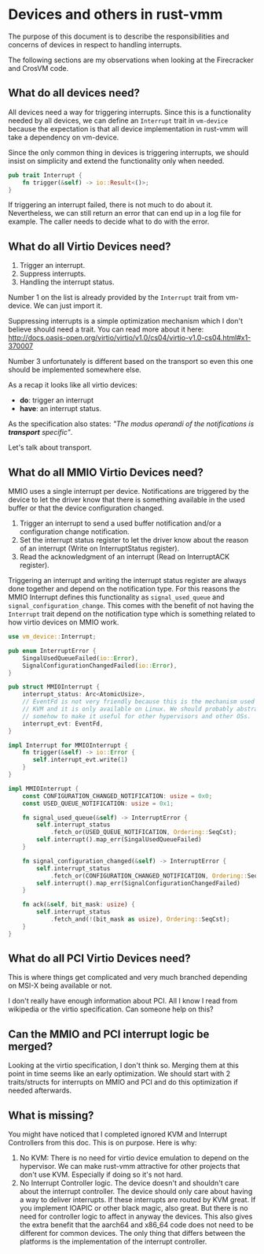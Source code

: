 # Devices and others in rust-vmm

The purpose of this document is to describe the responsibilities and concerns
of devices in respect to handling interrupts.

The following sections are my observations when looking at the Firecracker
and CrosVM code.

## What do all devices need?

All devices need a way for triggering interrupts. Since this is a functionality
needed by all devices, we can define an `Interrupt` trait in `vm-device`
because the expectation is that all device implementation in rust-vmm will
take a dependency on vm-device.

Since the only common thing in devices is triggering interrupts, we should
insist on simplicity and extend the functionality only when needed.

```rust
pub trait Interrupt {
    fn trigger(&self) -> io::Result<()>;
}
```

If triggering an interrupt failed, there is not much to do about it.
Nevertheless, we can still return an error that can end up in a log file for
example. The caller needs to decide what to do with the error.

## What do all Virtio Devices need?

1. Trigger an interrupt.
2. Suppress interrupts.
3. Handling the interrupt status.

Number 1 on the list is already provided by the `Interrupt` trait from
vm-device. We can just import it.

Suppressing interrupts is a simple optimization mechanism which I don't believe
should need a trait. You can read more about it here:
http://docs.oasis-open.org/virtio/virtio/v1.0/cs04/virtio-v1.0-cs04.html#x1-370007

Number 3 unfortunately is different based on the transport so even this one
should be implemented somewhere else.

As a recap it looks like all virtio devices:
 - **do**: trigger an interrupt
 - **have**: an interrupt status.
 
As the specification also states: _"The modus operandi of the notifications
is **transport** specific"_.

Let's talk about transport.

## What do all MMIO Virtio Devices need?

MMIO uses a single interrupt per device. Notifications are triggered by the
device to let the driver know that there is something available in the used
buffer or that the device configuration changed.

1. Trigger an interrupt to send a used buffer notification and/or a configuration
   change notification.
2. Set the interrupt status register to let the driver know about the reason
   of an interrupt (Write on InterruptStatus register).
3. Read the acknowledgment of an interrupt (Read on InterruptACK register).

Triggering an interrupt and writing the interrupt status register are always
done together and depend on the notification type. For this reasons the MMIO
Interrupt defines this functionality as `signal_used_queue` and
`signal_configuration_change`. This comes with the benefit of not having the
`Interrupt` trait depend on the notification type which is something related to
how virtio devices on MMIO work.

```rust
use vm_device::Interrupt;

pub enum InterruptError {
    SingalUsedQueueFailed(io::Error),
    SignalConfigurationChangedFailed(io::Error),
}

pub struct MMIOInterrupt {
    interrupt_status: Arc<AtomicUsize>,
    // EventFd is not very friendly because this is the mechanism used by
    // KVM and it is only available on Linux. We should probably abstract this
    // somehow to make it useful for other hypervisors and other OSs.
    interrupt_evt: EventFd,
}

impl Interrupt for MMIOInterrupt {
    fn trigger(&self) -> io::Error {
       self.interrupt_evt.write(1)
    }
}

impl MMIOInterrupt {
    const CONFIGURATION_CHANGED_NOTIFICATION: usize = 0x0;
    const USED_QUEUE_NOTIFICATION: usize = 0x1;

    fn signal_used_queue(&self) -> InterruptError {
        self.interrupt_status
            .fetch_or(USED_QUEUE_NOTIFICATION, Ordering::SeqCst);
        self.interrupt().map_err(SingalUsedQueueFailed)
    }

    fn signal_configuration_changed(&self) -> InterruptError {
        self.interrupt_status
            .fetch_or(CONFIGURATION_CHANGED_NOTIFICATION, Ordering::SeqCst);
        self.interrupt().map_err(SignalConfigurationChangedFailed)
    }

    fn ack(&self, bit_mask: usize) {
        self.interrupt_status
            .fetch_and(!(bit_mask as usize), Ordering::SeqCst);
    }
}
```

## What do all PCI Virtio Devices need?

This is where things get complicated and very much branched depending on
MSI-X being available or not.

I don't really have enough information about PCI. All I know I read from
wikipedia or the virtio specification. Can someone help on this?

## Can the MMIO and PCI interrupt logic be merged?

Looking at the virtio specification, I don't think so. Merging them at this
point in time seems like an early optimization. We should start with 2
traits/structs for interrupts on MMIO and PCI and do this optimization if
needed afterwards.

## What is missing?

You might have noticed that I completed ignored KVM and Interrupt Controllers
from this doc. This is on purpose. Here is why:

1. No KVM: There is no need for virtio device emulation to depend on the
   hypervisor. We can make rust-vmm attractive for other projects that don't
   use KVM. Especially if doing so it's not hard.
2. No Interrupt Controller logic. The device doesn't and shouldn't care about
   the interrupt controller. The device should only care about having a way
   to deliver interrupts. If these interrupts are routed by KVM great. If you
   implement IOAPIC or other black magic, also great. But there is no need
   for controller logic to affect in anyway the devices. This also gives the
   extra benefit that the aarch64 and x86_64 code does not need to be different
   for common devices. The only thing that differs between the platforms is
   the implementation of the interrupt controller.